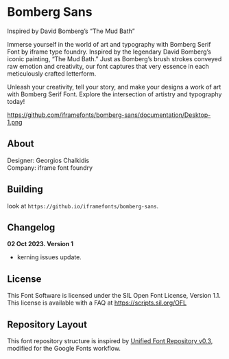 


# Bomberg Sans

<p>Inspired by David Bomberg’s “The Mud Bath”</p>

<p>Immerse yourself in the world of art and typography with Bomberg Serif Font by iframe type foundry. Inspired by the legendary David Bomberg’s iconic painting, “The Mud Bath.” Just as Bomberg’s brush strokes conveyed raw emotion and creativity, our font captures that very essence in each meticulously crafted letterform.</p>

<p>Unleash your creativity, tell your story, and make your designs a work of art with Bomberg Serif Font. Explore the intersection of artistry and typography today!</p>

https://github.com/iframefonts/bomberg-sans/documentation/Desktop-1.png

## About

Designer: Georgios Chalkidis </br>
Company: iframe font foundry


## Building

look at `https://github.io/iframefonts/bomberg-sans`.

## Changelog



**02 Oct 2023. Version 1**

- kerning issues update.

## License

This Font Software is licensed under the SIL Open Font License, Version 1.1.
This license is available with a FAQ at
https://scripts.sil.org/OFL

## Repository Layout

This font repository structure is inspired by [Unified Font Repository v0.3](https://github.com/unified-font-repository/Unified-Font-Repository), modified for the Google Fonts workflow.
